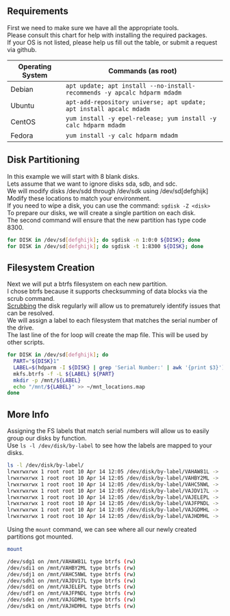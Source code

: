 ## Requirements
First we need to make sure we have all the appropriate tools. \
Please consult this chart for help with installing the required packages. \
If your OS is not listed, please help us fill out the table, or submit a request via github.

| Operating System   | Commands (as root)                                                       |
| ------------------ | ------------------------------------------------------------------------ |
| Debian             | `apt update; apt install --no-install-recommends -y apcalc hdparm mdadm` |
| Ubuntu             | `apt-add-repository universe; apt update; apt install apcalc mdadm`      |
| CentOS             | `yum install -y epel-release; yum install -y calc hdparm mdadm`          |
| Fedora             | `yum install -y calc hdparm mdadm`                                       |

## Disk Partitioning
In this example we will start with 8 blank disks. \
Lets assume that we want to ignore disks sda, sdb, and sdc. \
We will modify disks /dev/sdd through /dev/sdk using /dev/sd[defghijk] \
Modify these locations to match your environment. \
If you need to wipe a disk, you can use the command: `sgdisk -Z <disk>` \
To prepare our disks, we will create a single partition on each disk. \
The second command will ensure that the new partition has type code 8300.
```bash
for DISK in /dev/sd[defghijk]; do sgdisk -n 1:0:0 ${DISK}; done
for DISK in /dev/sd[defghijk]; do sgdisk -t 1:8300 ${DISK}; done
```

## Filesystem Creation
Next we will put a btrfs filesystem on each new partition. \
I chose btrfs because it supports checksumming of data blocks via the scrub command. \
[Scrubbing](https://github.com/Fullaxx/microraids/blob/master/CHECK_EXAMPLE.md) the disk regularly will allow us to prematurely identify issues that can be resolved. \
We will assign a label to each filesystem that matches the serial number of the drive. \
The last line of the for loop will create the map file. This will be used by other scripts.
```bash
for DISK in /dev/sd[defghijk]; do
  PART="${DISK}1"
  LABEL=$(hdparm -I ${DISK} | grep 'Serial Number:' | awk '{print $3}')
  mkfs.btrfs -f -L ${LABEL} ${PART}
  mkdir -p /mnt/${LABEL}
  echo "/mnt/${LABEL}" >> ~/mnt_locations.map
done
```

## More Info
Assigning the FS labels that match serial numbers will allow us to easily group our disks by function. \
Use `ls -l /dev/disk/by-label` to see how the labels are mapped to your disks.

```bash
ls -l /dev/disk/by-label/
lrwxrwxrwx 1 root root 10 Apr 14 12:05 /dev/disk/by-label/VAHAW81L -> ../../sdg1
lrwxrwxrwx 1 root root 10 Apr 14 12:05 /dev/disk/by-label/VAHBY2ML -> ../../sdi1
lrwxrwxrwx 1 root root 10 Apr 14 12:05 /dev/disk/by-label/VAHC5NWL -> ../../sdj1
lrwxrwxrwx 1 root root 10 Apr 14 12:05 /dev/disk/by-label/VAJDV17L -> ../../sdh1
lrwxrwxrwx 1 root root 10 Apr 14 12:05 /dev/disk/by-label/VAJELEPL -> ../../sdd1
lrwxrwxrwx 1 root root 10 Apr 14 12:05 /dev/disk/by-label/VAJFPNDL -> ../../sdf1
lrwxrwxrwx 1 root root 10 Apr 14 12:05 /dev/disk/by-label/VAJGDMHL -> ../../sde1
lrwxrwxrwx 1 root root 10 Apr 14 12:05 /dev/disk/by-label/VAJHDMHL -> ../../sdk1
```

Using the `mount` command, we can see where all our newly created partitions got mounted.
```bash
mount                 

/dev/sdg1 on /mnt/VAHAW81L type btrfs (rw)
/dev/sdi1 on /mnt/VAHBY2ML type btrfs (rw)
/dev/sdj1 on /mnt/VAHC5NWL type btrfs (rw)
/dev/sdh1 on /mnt/VAJDV17L type btrfs (rw)
/dev/sdd1 on /mnt/VAJELEPL type btrfs (rw)
/dev/sdf1 on /mnt/VAJFPNDL type btrfs (rw)
/dev/sde1 on /mnt/VAJGDMHL type btrfs (rw)
/dev/sdk1 on /mnt/VAJHDMHL type btrfs (rw)
```
